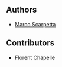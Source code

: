 <h2>Authors</h2>
<ul>
<li><a href="mailto:marcoscarpetta02@gmail.com">Marco Scarpetta</a></li>
</ul>

<h2>Contributors</h2>
<ul>
<li>Florent Chapelle</li>
</ul>
